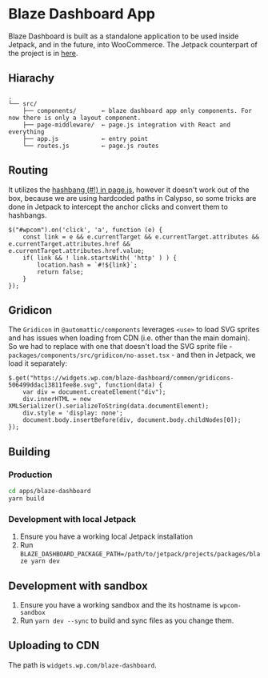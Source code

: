 # Blaze Dashboard App

Blaze Dashboard is built as a standalone application to be used inside Jetpack, and in the future, into WooCommerce. The Jetpack counterpart of the project is in [here](https://github.com/Automattic/jetpack/tree/trunk/projects/packages/blaze).

## Hiarachy

```
.
└── src/
    ├── components/       ← blaze dashboard app only components. For now there is only a layout component.
    ├── page-middleware/  ← page.js integration with React and everything
    ├── app.js            ← entry point
    └── routes.js         ← page.js routes
```

## Routing

It utilizes the [hashbang (#!) in page.js](https://github.com/visionmedia/page.js), however it doesn't work out of the box, because we are using hardcoded paths in Calypso, so some tricks are done in Jetpack to intercept the anchor clicks and convert them to hashbangs.

```
$("#wpcom").on('click', 'a', function (e) {
	const link = e && e.currentTarget && e.currentTarget.attributes && e.currentTarget.attributes.href && e.currentTarget.attributes.href.value;
	if( link && ! link.startsWith( 'http' ) ) {
		location.hash = `#!${link}`;
		return false;
	}
});
```

## Gridicon

The `Gridicon` in `@automattic/components` leverages `<use>` to load SVG sprites and has issues when loading from CDN (i.e. other than the main domain). So we had to replace with one that doesn't load the SVG sprite file - `packages/components/src/gridicon/no-asset.tsx` - and then in Jetpack, we load it separately:

```
$.get("https://widgets.wp.com/blaze-dashboard/common/gridicons-506499ddac13811fee8e.svg", function(data) {
	var div = document.createElement("div");
	div.innerHTML = new XMLSerializer().serializeToString(data.documentElement);
	div.style = 'display: none';
	document.body.insertBefore(div, document.body.childNodes[0]);
});
```

## Building

### Production

```bash
cd apps/blaze-dashboard
yarn build
```

### Development with local Jetpack

1. Ensure you have a working local Jetpack installation
2. Run `BLAZE_DASHBOARD_PACKAGE_PATH=/path/to/jetpack/projects/packages/blaze yarn dev`

## Development with sandbox

1. Ensure you have a working sandbox and the its hostname is `wpcom-sandbox`
2. Run `yarn dev --sync` to build and sync files as you change them.

## Uploading to CDN

The path is `widgets.wp.com/blaze-dashboard`.
